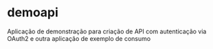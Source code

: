 # demoapi
Aplicação de demonstração para criação de API com autenticação via OAuth2 e outra aplicação de exemplo de consumo
